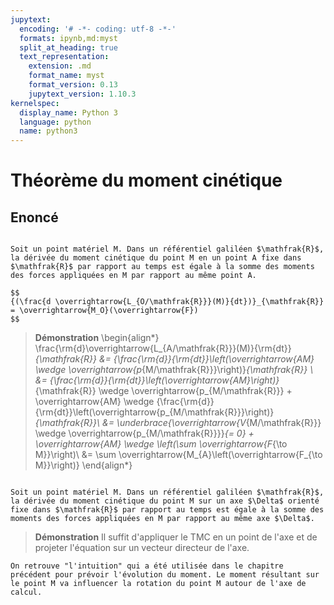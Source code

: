 ```yaml
---
jupytext:
  encoding: '# -*- coding: utf-8 -*-'
  formats: ipynb,md:myst
  split_at_heading: true
  text_representation:
    extension: .md
    format_name: myst
    format_version: 0.13
    jupytext_version: 1.10.3
kernelspec:
  display_name: Python 3
  language: python
  name: python3
---
```

# Théorème du moment cinétique

## Enoncé

````{important} __Théorème du moment cinétique. Enoncé par rapport à un point.__

Soit un point matériel M. Dans un référentiel galiléen $\mathfrak{R}$, la dérivée du moment cinétique du point M en un point A fixe dans $\mathfrak{R}$ par rapport au temps est égale à la somme des moments des forces appliquées en M par rapport au même point A.

$$
{(\frac{d \overrightarrow{L_{O/\mathfrak{R}}}(M)}{dt})}_{\mathfrak{R}} = \overrightarrow{M_O}(\overrightarrow{F})
$$
````

>__Démonstration__
>\begin{align*}
\frac{\rm{d}\overrightarrow{L_{A/\mathfrak{R}}}(M)}{\rm{dt}}_{\mathfrak{R}} &= {\frac{\rm{d}}{\rm{dt}}\left(\overrightarrow{AM} \wedge \overrightarrow{p_{M/\mathfrak{R}}}\right)}_{\mathfrak{R}} \\
&= {\frac{\rm{d}}{\rm{dt}}\left(\overrightarrow{AM}\right)}_{\mathfrak{R}}  \wedge \overrightarrow{p_{M/\mathfrak{R}}} + \overrightarrow{AM} \wedge {\frac{\rm{d}}{\rm{dt}}\left(\overrightarrow{p_{M/\mathfrak{R}}}\right)}_{\mathfrak{R}}\\
&= \underbrace{\overrightarrow{V_{M/\mathfrak{R}}}  \wedge \overrightarrow{p_{M/\mathfrak{R}}}}_{= 0} + \overrightarrow{AM} \wedge \left(\sum \overrightarrow{F_{\to M}}\right)\\
&= \sum \overrightarrow{M_{A}\left(\overrightarrow{F_{\to M}}\right)}
\end{align*}

````{important} __Théorème du moment cinétique. Enoncé par rapport à un axe.__

Soit un point matériel M. Dans un référentiel galiléen $\mathfrak{R}$, la dérivée du moment cinétique du point M sur un axe $\Delta$ orienté fixe dans $\mathfrak{R}$ par rapport au temps est égale à la somme des moments des forces appliquées en M par rapport au même axe $\Delta$.
````

>__Démonstration__
>Il suffit d'appliquer le TMC en un point de l'axe et de projeter l'équation sur un vecteur directeur de l'axe.


````{topic} Interprétation
On retrouve "l'intuition" qui a été utilisée dans le chapitre précédent pour prévoir l'évolution du moment. Le moment résultant sur le point M va influencer la rotation du point M autour de l'axe de calcul.
````


